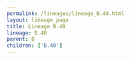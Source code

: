 ```yaml
---
permalink: /lineages/lineage_B.40.html
layout: lineage_page
title: Lineage B.40
lineage: B.40
parent: B
children: ['B.40']
---
```

